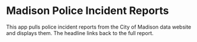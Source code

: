 Madison Police Incident Reports
================================

This app pulls police incident reports from the City of Madison data website and displays them. The headline links back to the full report. 
